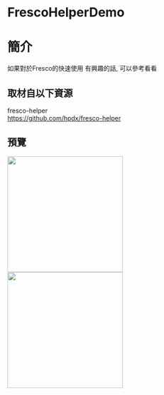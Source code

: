 # FrescoHelperDemo

簡介
==================================
如果對於Fresco的快速使用 有興趣的話, 可以參考看看                                  

取材自以下資源
--------
fresco-helper                                   
https://github.com/hpdx/fresco-helper
                    
預覽
--------
<p align="left">
  <img src="https://i.imgur.com/9urrpaM.jpg" width="260"/>
  <img src="https://i.imgur.com/3WDLt1Z.jpg" width="260"/>
</p>  

